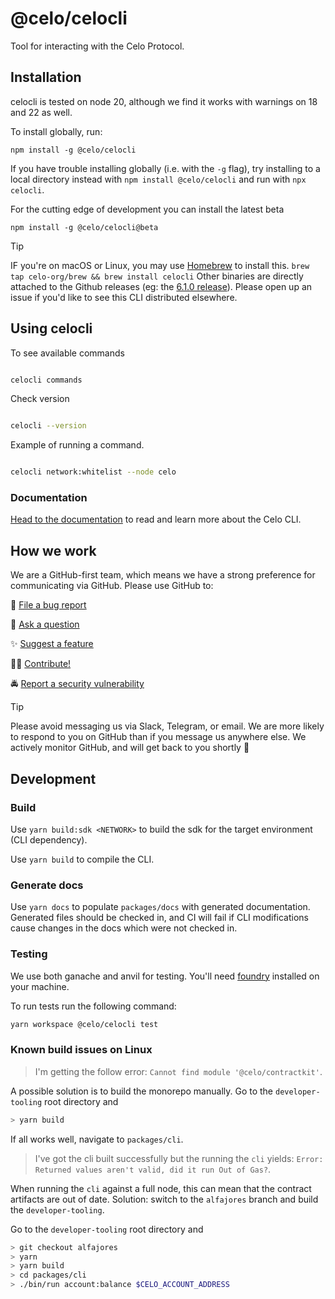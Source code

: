 # @celo/celocli

Tool for interacting with the Celo Protocol.

## Installation

celocli is tested on node 20, although we find it works with warnings on 18 and 22 as well.

To install globally, run:

```
npm install -g @celo/celocli
```

If you have trouble installing globally (i.e. with the `-g` flag), try installing to a local directory instead with `npm install @celo/celocli` and run with `npx celocli`.

For the cutting edge of development you can install the latest beta

```
npm install -g @celo/celocli@beta
```

> [!TIP]
> IF you're on macOS or Linux, you may use [Homebrew](https://brew.sh/) to install this. `brew tap celo-org/brew && brew install celocli`
> Other binaries are directly attached to the Github releases (eg: the [6.1.0 release](https://github.com/celo-org/developer-tooling/releases/tag/%40celo%2Fcelocli%406.1.0)).
> Please open up an issue if you'd like to see this CLI distributed elsewhere.

## Using celocli

To see available commands

```bash

celocli commands

```

Check version

```bash

celocli --version

```

Example of running a command.

```bash

celocli network:whitelist --node celo

```

### Documentation

[Head to the documentation](https://docs.celo.org/cli) to read and learn more about the Celo
CLI.

## How we work

We are a GitHub-first team, which means we have a strong preference for communicating via GitHub.
Please use GitHub to:

🐞 [File a bug report](https://github.com/celo-org/developer-tooling/issues/new/choose)

💬 [Ask a question](https://github.com/celo-org/developer-tooling/discussions)

✨ [Suggest a feature](https://github.com/celo-org/developer-tooling/issues/new/choose)

🧑‍💻 [Contribute!](/CONTRIBUTING.md)

🚔 [Report a security vulnerability](https://github.com/celo-org/developer-tooling/issues/new/choose)

> [!TIP]
>
> Please avoid messaging us via Slack, Telegram, or email. We are more likely to respond to you on
> GitHub than if you message us anywhere else. We actively monitor GitHub, and will get back to you shortly 🌟

## Development

### Build

Use `yarn build:sdk <NETWORK>` to build the sdk for the target environment (CLI dependency).

Use `yarn build` to compile the CLI.

### Generate docs

Use `yarn docs` to populate `packages/docs` with generated documentation. Generated files should be checked in, and CI will fail if CLI modifications cause changes in the docs which were not checked in.

### Testing

We use both ganache and anvil for testing. You'll need [foundry](https://book.getfoundry.sh/getting-started/installation) installed on your machine.

To run tests run the following command:

```bash
yarn workspace @celo/celocli test
```

### Known build issues on Linux

> I'm getting the follow error: `Cannot find module '@celo/contractkit'`.

A possible solution is to build the monorepo manually.
Go to the `developer-tooling` root directory and

```bash
> yarn build
```

If all works well, navigate to `packages/cli`.

> I've got the cli built successfully but the running the `cli` yields: `Error: Returned values aren't valid, did it run Out of Gas?`.

When running the `cli` against a full node, this can mean that the contract artifacts are out of date.
Solution: switch to the `alfajores` branch and build the `developer-tooling`.

Go to the `developer-tooling` root directory and

```bash
> git checkout alfajores
> yarn
> yarn build
> cd packages/cli
> ./bin/run account:balance $CELO_ACCOUNT_ADDRESS
```

